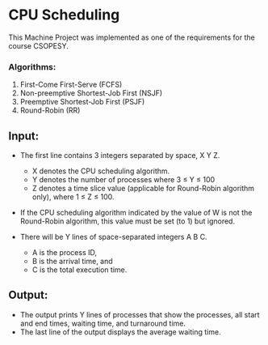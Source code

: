 # CPU Scheduling

This Machine Project was implemented as one of the requirements for the course CSOPESY.

### Algorithms:

1. First-Come First-Serve (FCFS)
2. Non-preemptive Shortest-Job First (NSJF)
3. Preemptive Shortest-Job First (PSJF)
4. Round-Robin (RR)

## Input:

- The first line contains 3 integers separated by space, X Y Z.

  - X denotes the CPU scheduling algorithm.
  - Y denotes the number of processes where 3 ≤ Y ≤ 100
  - Z denotes a time slice value (applicable for Round-Robin algorithm only), where 1 ≤ Z ≤ 100.

- If the CPU scheduling algorithm indicated by the value of W is not the
  Round-Robin algorithm, this value must be set (to 1) but ignored.

- There will be Y lines of space-separated integers A B C.
  - A is the process ID,
  - B is the arrival time, and
  - C is the total execution time.

## Output:

- The output prints Y lines of processes that show the processes, all start and end times, waiting time, and turnaround time.
- The last line of the output displays the average waiting time.

